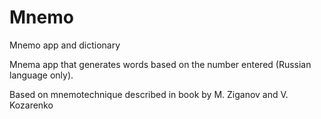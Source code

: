 # Mnemo
Mnemo app and dictionary

Mnema app that generates words based on the number entered (Russian language only).

Based on mnemotechnique described in book by M. Ziganov and V. Kozarenko
